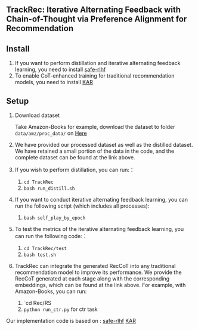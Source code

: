 ## TrackRec: Iterative Alternating Feedback with Chain-of-Thought via Preference Alignment for Recommendation

## Install
1. If you want to perform distillation and iterative alternating feedback learning, you need to install [safe-rlhf]([https://github.com/YunjiaXi/Open-World-Knowledge-Augmented-Recommendation/tree/main](https://github.com/PKU-Alignment/safe-rlhf))
2. To enable CoT-enhanced training for traditional recommendation models, you need to install [KAR](https://github.com/YunjiaXi/Open-World-Knowledge-Augmented-Recommendation/tree/main)

## Setup

1. Download dataset
   
   Take Amazon-Books for example, download the dataset to folder `data/amz/proc_data/` on [Here]([https://drive.google.com/drive/folders/1OdL6JPq_UZUSCO3skAIX3NOxF81goB3F?usp=sharing](https://drive.google.com/drive/folders/1hZHRhdNC9espzom_ySpXH7EA78njZfci?usp=drive_link))

2. We have provided our processed dataset as well as the distilled dataset. We have retained a small portion of the data in the code, and the complete dataset can be found at the link above.

3. If you wish to perform distillation, you can run:：
   1. `cd TrackRec`
   2. `bash run_distill.sh`
   
5. If you want to conduct iterative alternating feedback learning, you can run the following script (which includes all processes):
   1. `bash self_play_by_epoch`

6. To test the metrics of the iterative alternating feedback learning, you can run the following code:：
   1. `cd TrackRec/test`
   2. `bash test.sh`

7. TrackRec can integrate the generated RecCoT into any traditional recommendation model to improve its performance. We provide the RecCoT generated at each stage along with the corresponding embeddings, which can be found at the link above.
   For example, with Amazon-Books, you can run:
   1. `cd Rec/RS
   2. `python run_ctr.py` for ctr task

Our implementation code is based on : 
[safe-rlhf]([https://github.com/YunjiaXi/Open-World-Knowledge-Augmented-Recommendation/tree/main](https://github.com/PKU-Alignment/safe-rlhf))
[KAR](https://github.com/YunjiaXi/Open-World-Knowledge-Augmented-Recommendation/tree/main)
